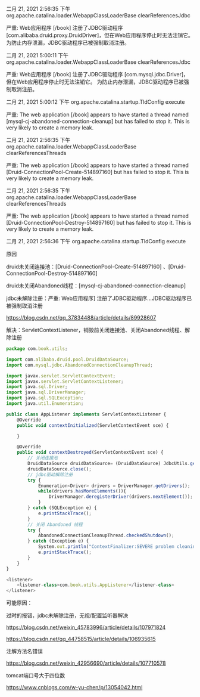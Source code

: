 二月 21, 2021 2:56:35 下午 org.apache.catalina.loader.WebappClassLoaderBase clearReferencesJdbc

严重: Web应用程序 [/book] 注册了JDBC驱动程序 [com.alibaba.druid.proxy.DruidDriver]，但在Web应用程序停止时无法注销它。 为防止内存泄漏，JDBC驱动程序已被强制取消注册。

二月 21, 2021 5:00:11 下午 org.apache.catalina.loader.WebappClassLoaderBase clearReferencesJdbc

严重: Web应用程序 [/book] 注册了JDBC驱动程序 [com.mysql.jdbc.Driver]，但在Web应用程序停止时无法注销它。 为防止内存泄漏，JDBC驱动程序已被强制取消注册。

二月 21, 2021 5:00:12 下午 org.apache.catalina.startup.TldConfig execute

严重: The web application [/book] appears to have started a thread named [mysql-cj-abandoned-connection-cleanup] but has failed to stop it. This is very likely to create a memory leak.

二月 21, 2021 2:56:35 下午 org.apache.catalina.loader.WebappClassLoaderBase clearReferencesThreads

严重: The web application [/book] appears to have started a thread named [Druid-ConnectionPool-Create-514897160] but has failed to stop it. This is very likely to create a memory leak.

二月 21, 2021 2:56:35 下午 org.apache.catalina.loader.WebappClassLoaderBase clearReferencesThreads

严重: The web application [/book] appears to have started a thread named [Druid-ConnectionPool-Destroy-514897160] but has failed to stop it. This is very likely to create a memory leak.

二月 21, 2021 2:56:36 下午 org.apache.catalina.startup.TldConfig execute





原因

druid未关闭连接池：[Druid-ConnectionPool-Create-514897160] 、[Druid-ConnectionPool-Destroy-514897160]

druid未关闭Abandoned线程：[mysql-cj-abandoned-connection-cleanup]

jdbc未解除注册：严重: Web应用程序] 注册了JDBC驱动程序...JDBC驱动程序已被强制取消注册

https://blog.csdn.net/qq_37834488/article/details/89928607

解决：ServletContextListener，销毁前关闭连接池、关闭Abandoned线程、解除注册

```javascript
package com.book.utils;

import com.alibaba.druid.pool.DruidDataSource;
import com.mysql.jdbc.AbandonedConnectionCleanupThread;

import javax.servlet.ServletContextEvent;
import javax.servlet.ServletContextListener;
import java.sql.Driver;
import java.sql.DriverManager;
import java.sql.SQLException;
import java.util.Enumeration;

public class AppListener implements ServletContextListener {
    @Override
    public void contextInitialized(ServletContextEvent sce) {

    }

    @Override
    public void contextDestroyed(ServletContextEvent sce) {
        // 关闭连接池
        DruidDataSource druidDataSource= (DruidDataSource) JdbcUtils.getSource();
        druidDataSource.close();
        // jdbc驱动解除注册
        try {
            Enumeration<Driver> drivers = DriverManager.getDrivers();
            while(drivers.hasMoreElements()){
                DriverManager.deregisterDriver(drivers.nextElement());
            }
        } catch (SQLException e) {
            e.printStackTrace();
        }
        // 关闭 Abandoned 线程
        try {
            AbandonedConnectionCleanupThread.checkedShutdown();
        } catch (Exception e) {
            System.out.println("ContextFinalizer:SEVERE problem cleaning up: " + e.getMessage());
            e.printStackTrace();
        }
    }
}
```



```javascript
<listener>
    <listener-class>com.book.utils.AppListener</listener-class>
</listener>
```





可能原因：

过时的报错，jdbc未解除注册，无视/配置监听器解决

https://blog.csdn.net/weixin_45783996/article/details/107971824

https://blog.csdn.net/qq_44758515/article/details/106935615



注解方法名错误

https://blog.csdn.net/weixin_42956690/article/details/107710578

tomcat端口号大于四位数

https://www.cnblogs.com/w-yu-chen/p/13054042.html





